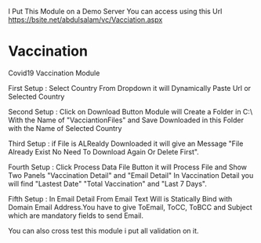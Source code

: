 
I Put This Module on a Demo Server You can access using this Url  https://bsite.net/abdulsalam/vc/Vacciation.aspx


# Vaccination
Covid19 Vaccination Module

First Setup  :  Select Country From Dropdown it will Dynamically Paste Url or Selected Country

Second Setup : Click on Download Button Module will Create a Folder in C:\ With the Name of "VacciantionFiles" and Save Downloaded in this Folder with the Name of Selected Country

Third Setup : if File is ALRealdy Downloaded it will give an Message "File Already Exist No Need To Download Again Or Delete First".

Fourth Setup : Click Process Data File Button it will Process File and Show Two Panels "Vaccination Detail" and "Email Detail" In Vaccination Detail you will find "Lastest Date"
"Total Vaccination" and "Last 7 Days".

Fifth Setup : In Email Detail From Email Text Will is Statically Bind with Domain Email Address.You have to give ToEmail, ToCC, ToBCC and Subject which are mandatory fields to send
Email.


You can also cross test this module i put all validation on it.
